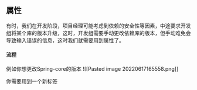 ## 属性
有时，我们在开发阶段，项目经理可能考虑到依赖的安全性等因素，中途要求开发组将某个库的版本升级，这时，开发组需要手动更改依赖库的版本，但手动难免会导致输入错误的信息，这时我们就需要用到属性了。

#### 流程
例如你想更改Spring-core的版本
![[Pasted image 20220617165558.png]]

你需要用到一个新标签